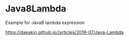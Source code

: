 # Java8Lambda
Example for Java8 lambda expression

https://daeakin.github.io//articles/2019-07/Java-Lambda
